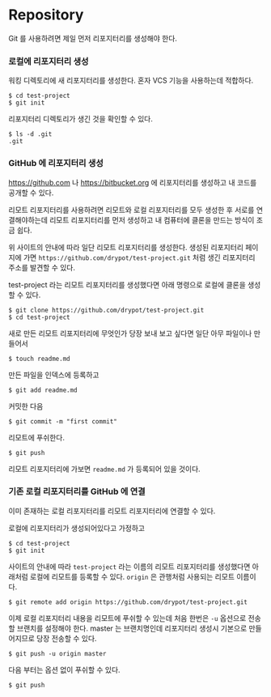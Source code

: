 # Repository

Git 를 사용하려면 제일 먼저 리포지터리를 생성해야 한다.

### 로컬에 리포지터리 생성

워킹 디렉토리에 새 리포지터리를 생성한다.
혼자 VCS 기능을 사용하는데 적합하다.

	$ cd test-project
	$ git init

리포지터리 디렉토리가 생긴 것을 확인할 수 있다.
	
	$ ls -d .git
	.git


### GitHub 에 리포지터리 생성

https://github.com 나 https://bitbucket.org 에 리포지터리를 생성하고 내 코드를 공개할 수 있다.

리모트 리포지터리를 사용하려면 리모트와 로컬 리포지터리를 모두 생성한 후 서로를 연결해야하는데
리모트 리포지터리를 먼저 생성하고 내 컴퓨터에 클론을 만드는 방식이 조금 쉽다.

위 사이트의 안내에 따라 일단 리모트 리포지터리를 생성한다.
생성된 리포지터리 페이지에 가면 `https://github.com/drypot/test-project.git` 처럼 생긴 리포지터리 주소를 발견할 수 있다.

test-project 라는 리모트 리포지터리를 생성했다면 아래 명령으로 로컬에 클론을 생성할 수 있다. 

	$ git clone https://github.com/drypot/test-project.git
	$ cd test-project

새로 만든 리모트 리포지터리에 무엇인가 당장 보내 보고 싶다면 일단 아무 파일이나 만들어서

	$ touch readme.md

만든 파일을 인덱스에 등록하고

	$ git add readme.md

커밋한 다음

	$ git commit -m "first commit"

리모트에 푸쉬한다.

	$ git push

리모트 리포지터리에 가보면 `readme.md` 가 등록되어 있을 것이다.


### 기존 로컬 리포지터리를 GitHub 에 연결

이미 존재하는 로컬 리포지터리를 리모트 리포지터리에 연결할 수 있다.

로컬에 리포지터리가 생성되어있다고 가정하고

	$ cd test-project
	$ git init

사이트의 안내에 따라 `test-project` 라는 이름의 리모트 리포지터리를 생성했다면
아래처럼 로컬에 리모트를 등록할 수 있다.
`origin` 은 관행처럼 사용되는 리모트 이름이다.

	$ git remote add origin https://github.com/drypot/test-project.git


이제 로컬 리포지터리 내용을 리모트에 푸쉬할 수 있는데
처음 한번은 `-u` 옵션으로 전송할 브랜치를 설정해야 한다.
master 는 브랜치명인데 리포지터리 생성시 기본으로 만들어지므로 당장 전송할 수 있다.

	$ git push -u origin master

 다음 부터는 옵션 없이 푸쉬할 수 있다.

	$ git push 

